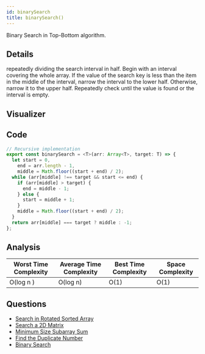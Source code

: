 ```yaml
---
id: binarySearch
title: binarySearch()
---
```


Binary Search in Top-Bottom algorithm.

## Details

repeatedly dividing the search interval in half. Begin with an interval covering the whole array. If the value of the search key is less than the item in the middle of the interval, narrow the interval to the lower half. Otherwise, narrow it to the upper half. Repeatedly check until the value is found or the interval is empty.

## Visualizer

## Code

```ts
// Recursive implementation
export const binarySearch = <T>(arr: Array<T>, target: T) => {
  let start = 0,
    end = arr.length - 1,
    middle = Math.floor((start + end) / 2);
  while (arr[middle] !== target && start <= end) {
    if (arr[middle] > target) {
      end = middle - 1;
    } else {
      start = middle + 1;
    }
    middle = Math.floor((start + end) / 2);
  }
  return arr[middle] === target ? middle : -1;
};
```

## Analysis

| Worst Time Complexity | Average Time Complexity | Best Time Complexity | Space Complexity |
| --------------------- | ----------------------- | -------------------- | ---------------- |
| O(log n )             | O(log n)                | O(1)                 | O(1)             |

## Questions

- [Search in Rotated Sorted Array](https://leetcode.com/problems/search-in-rotated-sorted-array/)
- [Search a 2D Matrix](https://leetcode.com/problems/search-a-2d-matrix/)
- [Minimum Size Subarray Sum](https://leetcode.com/problems/minimum-size-subarray-sum/)
- [Find the Duplicate Number](https://leetcode.com/problems/find-the-duplicate-number/)
- [Binary Search](https://leetcode.com/problems/binary-search/)
